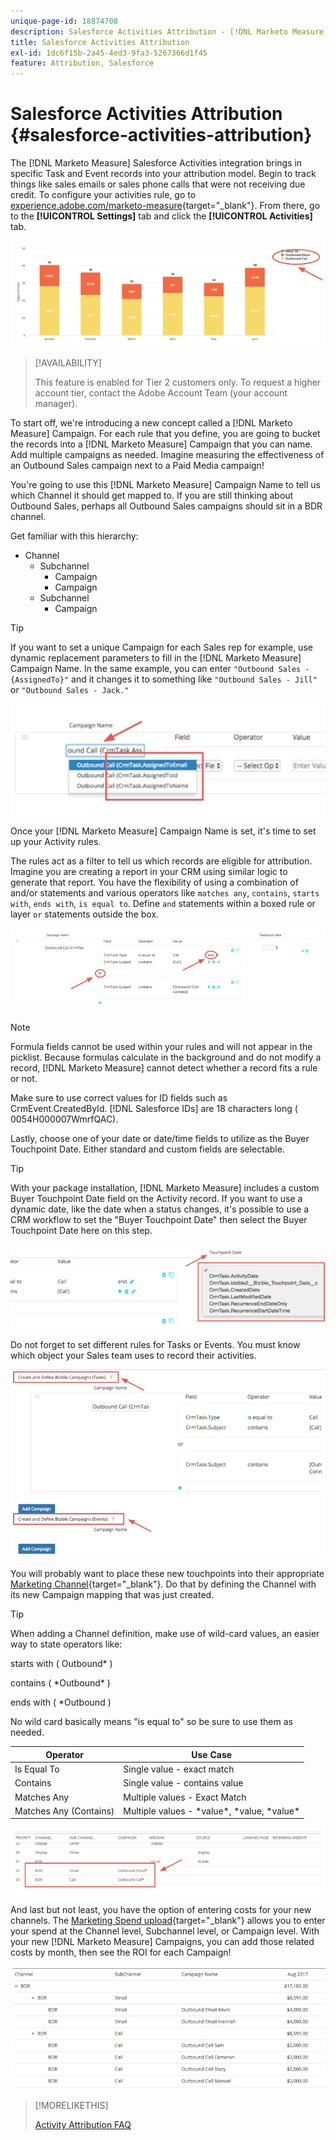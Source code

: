 ```yaml
---
unique-page-id: 18874708
description: Salesforce Activities Attribution - [!DNL Marketo Measure]
title: Salesforce Activities Attribution
exl-id: 1dc6f15b-2a45-4ed3-9fa3-5267366d1f45
feature: Attribution, Salesforce
---
```

# Salesforce Activities Attribution {#salesforce-activities-attribution}

The [!DNL Marketo Measure] Salesforce Activities integration brings in specific Task and Event records into your attribution model. Begin to track things like sales emails or sales phone calls that were not receiving due credit. To configure your activities rule, go to [experience.adobe.com/marketo-measure](https://experience.adobe.com/marketo-measure){target="_blank"}. From there, go to the **[!UICONTROL Settings]** tab and click the **[!UICONTROL Activities]** tab.

![](assets/1.png)

>[!AVAILABILITY]
>
>This feature is enabled for Tier 2 customers only. To request a higher account tier, contact the Adobe Account Team (your account manager).

To start off, we're introducing a new concept called a [!DNL Marketo Measure] Campaign. For each rule that you define, you are going to bucket the records into a [!DNL Marketo Measure] Campaign that you can name. Add multiple campaigns as needed. Imagine measuring the effectiveness of an Outbound Sales campaign next to a Paid Media campaign!

You're going to use this [!DNL Marketo Measure] Campaign Name to tell us which Channel it should get mapped to. If you are still thinking about Outbound Sales, perhaps all Outbound Sales campaigns should sit in a BDR channel.

Get familiar with this hierarchy:

* Channel
   * Subchannel
      * Campaign
      * Campaign
   * Subchannel
      * Campaign

>[!TIP]
>
>If you want to set a unique Campaign for each Sales rep for example, use dynamic replacement parameters to fill in the [!DNL Marketo Measure] Campaign Name. In the same example, you can enter `"Outbound Sales - {AssignedTo}"` and it changes it to something like `"Outbound Sales - Jill"` or `"Outbound Sales - Jack."`

![](assets/2.png)

Once your [!DNL Marketo Measure] Campaign Name is set, it's time to set up your Activity rules.

The rules act as a filter to tell us which records are eligible for attribution. Imagine you are creating a report in your CRM using similar logic to generate that report. You have the flexibility of using a combination of and/or statements and various operators like `matches any`, `contains`, `starts with`, `ends with`, `is equal to`. Define `and` statements within a boxed rule or layer `or` statements outside the box.

![](assets/3.png)

>[!NOTE]
>
>Formula fields cannot be used within your rules and will not appear in the picklist. Because formulas calculate in the background and do not modify a record, [!DNL Marketo Measure] cannot detect whether a record fits a rule or not.
>
>Make sure to use correct values for ID fields such as CrmEvent.CreatedById. [!DNL Salesforce IDs] are 18 characters long ( 0054H000007WmrfQAC).

Lastly, choose one of your date or date/time fields to utilize as the Buyer Touchpoint Date. Either standard and custom fields are selectable.

>[!TIP]
>
>With your package installation, [!DNL Marketo Measure] includes a custom Buyer Touchpoint Date field on the Activity record. If you want to use a dynamic date, like the date when a status changes, it's possible to use a CRM workflow to set the "Buyer Touchpoint Date" then select the Buyer Touchpoint Date here on this step.

![](assets/4.png)

Do not forget to set different rules for Tasks or Events. You must know which object your Sales team uses to record their activities.

![](assets/5.png)

You will probably want to place these new touchpoints into their appropriate [Marketing Channel](https://experience.adobe.com/#/marketo-measure/MyAccount/Business?busView=false&id=10#/!/MyAccount/Business/Account.Settings.SettingsHome?tab=Channels.Online%20Channels){target="_blank"}. Do that by defining the Channel with its new Campaign mapping that was just created.

>[!TIP]
>
>When adding a Channel definition, make use of wild-card values, an easier way to state operators like:
>
>starts with ( Outbound&#42; )
>
>contains ( &#42;Outbound&#42; )
>
>ends with ( &#42;Outbound )
>
>No wild card basically means "is equal to" so be sure to use them as needed.

| **Operator** | **Use Case** |
|---|---|
| Is Equal To | Single value - exact match |
| Contains | Single value - contains value |
| Matches Any | Multiple values - Exact Match |
| Matches Any (Contains) | Multiple values - &#42;value&#42;, &#42;value, &#42;value&#42; |

![](assets/6.png)

And last but not least, you have the option of entering costs for your new channels. The [Marketing Spend upload](https://experience.adobe.com/#/marketo-measure/MyAccount/Business?busView=false&id=10#/!/MyAccount/Business/Account.Settings.SettingsHome?tab=Reporting.Marketing%20Spend){target="_blank"} allows you to enter your spend at the Channel level, Subchannel level, or Campaign level. With your new [!DNL Marketo Measure] Campaigns, you can add those related costs by month, then see the ROI for each Campaign!

![](assets/7.png)

>[!MORELIKETHIS]
>
>[Activity Attribution FAQ](/help/advanced-marketo-measure-features/activities-attribution/activities-attribution-faq.md)
